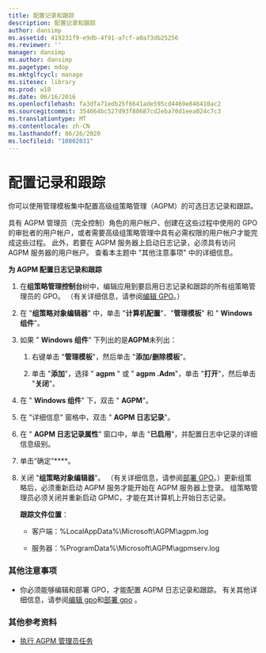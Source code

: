 ```yaml
---
title: 配置记录和跟踪
description: 配置记录和跟踪
author: dansimp
ms.assetid: 419231f9-e9db-4f91-a7cf-a0a73db25256
ms.reviewer: ''
manager: dansimp
ms.author: dansimp
ms.pagetype: mdop
ms.mktglfcycl: manage
ms.sitesec: library
ms.prod: w10
ms.date: 06/16/2016
ms.openlocfilehash: fa3dfa71edb25f6641ade595cd4469e846410ac2
ms.sourcegitcommit: 354664bc527d93f80687cd2eba70d1eea024c7c3
ms.translationtype: MT
ms.contentlocale: zh-CN
ms.lasthandoff: 06/26/2020
ms.locfileid: "10802031"
---
```

# 配置记录和跟踪


你可以使用管理模板集中配置高级组策略管理（AGPM）的可选日志记录和跟踪。

具有 AGPM 管理员（完全控制）角色的用户帐户、创建在这些过程中使用的 GPO 的审批者的用户帐户，或者需要高级组策略管理中具有必需权限的用户帐户才能完成这些过程。 此外，若要在 AGPM 服务器上启动日志记录，必须具有访问 AGPM 服务器的用户帐户。 查看本主题中 "其他注意事项" 中的详细信息。

**为 AGPM 配置日志记录和跟踪**

1.  在**组策略管理控制台**树中，编辑应用到要启用日志记录和跟踪的所有组策略管理员的 GPO。 （有关详细信息，请参阅[编辑 GPO](editing-a-gpo.md)。）

2.  在 "**组策略对象编辑器**" 中，单击 "**计算机配置**"、"**管理模板**" 和 " **Windows 组件**"。

3.  如果 " **Windows 组件**" 下列出的是**AGPM**未列出：

    1.  右键单击 "**管理模板**"，然后单击 "**添加/删除模板**"。

    2.  单击 "**添加**"，选择 " **agpm** " 或 " **agpm .Adm**"，单击 "**打开**"，然后单击 "**关闭**"。

4.  在 " **Windows 组件**" 下，双击 " **AGPM**"。

5.  在 "详细信息" 窗格中，双击 " **AGPM 日志记录**"。

6.  在 " **AGPM 日志记录属性**" 窗口中，单击 "**已启用**"，并配置日志中记录的详细信息级别。

7.  单击“确定”****。

8.  关闭 "**组策略对象编辑器**"。 （有关详细信息，请参阅[部署 GPO](deploy-a-gpo.md)。）更新组策略后，必须重新启动 AGPM 服务才能开始在 AGPM 服务器上登录。 组策略管理员必须关闭并重新启动 GPMC，才能在其计算机上开始日志记录。

    **跟踪文件位置**：

    -   客户端：%LocalAppData%\\Microsoft\\AGPM\\agpm.log

    -   服务器：%ProgramData%\\Microsoft\\AGPM\\agpmserv.log

### 其他注意事项

-   你必须能够编辑和部署 GPO，才能配置 AGPM 日志记录和跟踪。 有关其他详细信息，请参阅[编辑 gpo](editing-a-gpo.md)和[部署 gpo](deploy-a-gpo.md) 。

### 其他参考资料

-   [执行 AGPM 管理员任务](performing-agpm-administrator-tasks.md)

 

 





